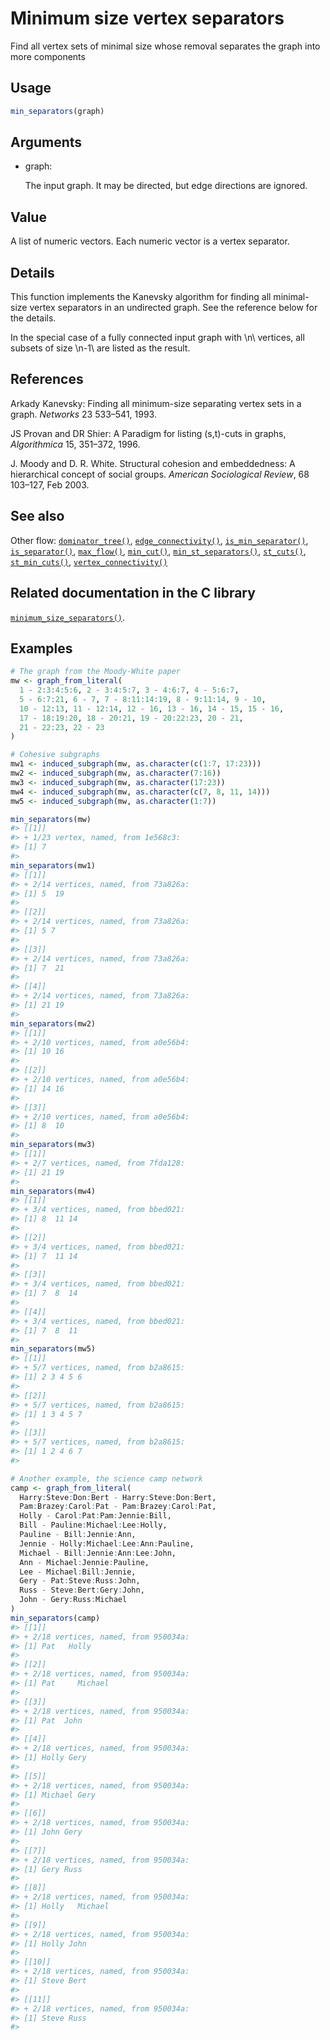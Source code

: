 # Minimum size vertex separators

Find all vertex sets of minimal size whose removal separates the graph
into more components

## Usage

``` r
min_separators(graph)
```

## Arguments

- graph:

  The input graph. It may be directed, but edge directions are ignored.

## Value

A list of numeric vectors. Each numeric vector is a vertex separator.

## Details

This function implements the Kanevsky algorithm for finding all
minimal-size vertex separators in an undirected graph. See the reference
below for the details.

In the special case of a fully connected input graph with \\n\\
vertices, all subsets of size \\n-1\\ are listed as the result.

## References

Arkady Kanevsky: Finding all minimum-size separating vertex sets in a
graph. *Networks* 23 533–541, 1993.

JS Provan and DR Shier: A Paradigm for listing (s,t)-cuts in graphs,
*Algorithmica* 15, 351–372, 1996.

J. Moody and D. R. White. Structural cohesion and embeddedness: A
hierarchical concept of social groups. *American Sociological Review*,
68 103–127, Feb 2003.

## See also

Other flow:
[`dominator_tree()`](https://r.igraph.org/reference/dominator_tree.md),
[`edge_connectivity()`](https://r.igraph.org/reference/edge_connectivity.md),
[`is_min_separator()`](https://r.igraph.org/reference/is_min_separator.md),
[`is_separator()`](https://r.igraph.org/reference/is_separator.md),
[`max_flow()`](https://r.igraph.org/reference/max_flow.md),
[`min_cut()`](https://r.igraph.org/reference/min_cut.md),
[`min_st_separators()`](https://r.igraph.org/reference/min_st_separators.md),
[`st_cuts()`](https://r.igraph.org/reference/st_cuts.md),
[`st_min_cuts()`](https://r.igraph.org/reference/st_min_cuts.md),
[`vertex_connectivity()`](https://r.igraph.org/reference/vertex_connectivity.md)

## Related documentation in the C library

[`minimum_size_separators()`](https://igraph.org/c/html/latest/igraph-Separators.html#igraph_minimum_size_separators).

## Examples

``` r
# The graph from the Moody-White paper
mw <- graph_from_literal(
  1 - 2:3:4:5:6, 2 - 3:4:5:7, 3 - 4:6:7, 4 - 5:6:7,
  5 - 6:7:21, 6 - 7, 7 - 8:11:14:19, 8 - 9:11:14, 9 - 10,
  10 - 12:13, 11 - 12:14, 12 - 16, 13 - 16, 14 - 15, 15 - 16,
  17 - 18:19:20, 18 - 20:21, 19 - 20:22:23, 20 - 21,
  21 - 22:23, 22 - 23
)

# Cohesive subgraphs
mw1 <- induced_subgraph(mw, as.character(c(1:7, 17:23)))
mw2 <- induced_subgraph(mw, as.character(7:16))
mw3 <- induced_subgraph(mw, as.character(17:23))
mw4 <- induced_subgraph(mw, as.character(c(7, 8, 11, 14)))
mw5 <- induced_subgraph(mw, as.character(1:7))

min_separators(mw)
#> [[1]]
#> + 1/23 vertex, named, from 1e568c3:
#> [1] 7
#> 
min_separators(mw1)
#> [[1]]
#> + 2/14 vertices, named, from 73a826a:
#> [1] 5  19
#> 
#> [[2]]
#> + 2/14 vertices, named, from 73a826a:
#> [1] 5 7
#> 
#> [[3]]
#> + 2/14 vertices, named, from 73a826a:
#> [1] 7  21
#> 
#> [[4]]
#> + 2/14 vertices, named, from 73a826a:
#> [1] 21 19
#> 
min_separators(mw2)
#> [[1]]
#> + 2/10 vertices, named, from a0e56b4:
#> [1] 10 16
#> 
#> [[2]]
#> + 2/10 vertices, named, from a0e56b4:
#> [1] 14 16
#> 
#> [[3]]
#> + 2/10 vertices, named, from a0e56b4:
#> [1] 8  10
#> 
min_separators(mw3)
#> [[1]]
#> + 2/7 vertices, named, from 7fda128:
#> [1] 21 19
#> 
min_separators(mw4)
#> [[1]]
#> + 3/4 vertices, named, from bbed021:
#> [1] 8  11 14
#> 
#> [[2]]
#> + 3/4 vertices, named, from bbed021:
#> [1] 7  11 14
#> 
#> [[3]]
#> + 3/4 vertices, named, from bbed021:
#> [1] 7  8  14
#> 
#> [[4]]
#> + 3/4 vertices, named, from bbed021:
#> [1] 7  8  11
#> 
min_separators(mw5)
#> [[1]]
#> + 5/7 vertices, named, from b2a8615:
#> [1] 2 3 4 5 6
#> 
#> [[2]]
#> + 5/7 vertices, named, from b2a8615:
#> [1] 1 3 4 5 7
#> 
#> [[3]]
#> + 5/7 vertices, named, from b2a8615:
#> [1] 1 2 4 6 7
#> 

# Another example, the science camp network
camp <- graph_from_literal(
  Harry:Steve:Don:Bert - Harry:Steve:Don:Bert,
  Pam:Brazey:Carol:Pat - Pam:Brazey:Carol:Pat,
  Holly - Carol:Pat:Pam:Jennie:Bill,
  Bill - Pauline:Michael:Lee:Holly,
  Pauline - Bill:Jennie:Ann,
  Jennie - Holly:Michael:Lee:Ann:Pauline,
  Michael - Bill:Jennie:Ann:Lee:John,
  Ann - Michael:Jennie:Pauline,
  Lee - Michael:Bill:Jennie,
  Gery - Pat:Steve:Russ:John,
  Russ - Steve:Bert:Gery:John,
  John - Gery:Russ:Michael
)
min_separators(camp)
#> [[1]]
#> + 2/18 vertices, named, from 950034a:
#> [1] Pat   Holly
#> 
#> [[2]]
#> + 2/18 vertices, named, from 950034a:
#> [1] Pat     Michael
#> 
#> [[3]]
#> + 2/18 vertices, named, from 950034a:
#> [1] Pat  John
#> 
#> [[4]]
#> + 2/18 vertices, named, from 950034a:
#> [1] Holly Gery 
#> 
#> [[5]]
#> + 2/18 vertices, named, from 950034a:
#> [1] Michael Gery   
#> 
#> [[6]]
#> + 2/18 vertices, named, from 950034a:
#> [1] John Gery
#> 
#> [[7]]
#> + 2/18 vertices, named, from 950034a:
#> [1] Gery Russ
#> 
#> [[8]]
#> + 2/18 vertices, named, from 950034a:
#> [1] Holly   Michael
#> 
#> [[9]]
#> + 2/18 vertices, named, from 950034a:
#> [1] Holly John 
#> 
#> [[10]]
#> + 2/18 vertices, named, from 950034a:
#> [1] Steve Bert 
#> 
#> [[11]]
#> + 2/18 vertices, named, from 950034a:
#> [1] Steve Russ 
#> 
```
